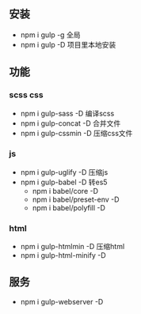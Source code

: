 ## 安装
+ npm i gulp -g  全局
+ npm i gulp -D 项目里本地安装

## 功能
### scss css
+ npm i gulp-sass -D  编译scss
+ npm i gulp-concat -D 合并文件
+ npm i gulp-cssmin -D  压缩css文件
### js
+ npm i gulp-uglify -D  压缩js
+ npm i gulp-babel -D 转es5
   - npm i babel/core -D
   - npm i babel/preset-env -D
   - npm i babel/polyfill -D
### html
+ npm i gulp-htmlmin -D  压缩html
+ npm i gulp-html-minify -D

## 服务
+ npm i gulp-webserver -D